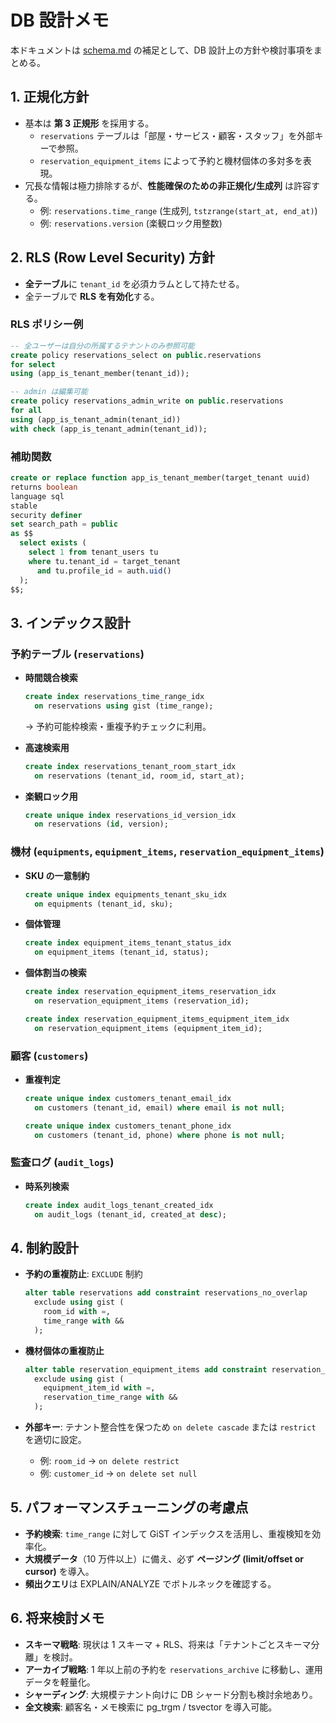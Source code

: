 # DB 設計メモ

本ドキュメントは [schema.md](./schema.md) の補足として、DB 設計上の方針や検討事項をまとめる。

## 1. 正規化方針

- 基本は **第 3 正規形** を採用する。
  - `reservations` テーブルは「部屋・サービス・顧客・スタッフ」を外部キーで参照。
  - `reservation_equipment_items` によって予約と機材個体の多対多を表現。
- 冗長な情報は極力排除するが、**性能確保のための非正規化/生成列** は許容する。
  - 例: `reservations.time_range` (生成列, `tstzrange(start_at, end_at)`)
  - 例: `reservations.version` (楽観ロック用整数)

## 2. RLS (Row Level Security) 方針

- **全テーブル**に `tenant_id` を必須カラムとして持たせる。
- 全テーブルで **RLS を有効化**する。

### RLS ポリシー例

```sql
-- 全ユーザーは自分の所属するテナントのみ参照可能
create policy reservations_select on public.reservations
for select
using (app_is_tenant_member(tenant_id));

-- admin は編集可能
create policy reservations_admin_write on public.reservations
for all
using (app_is_tenant_admin(tenant_id))
with check (app_is_tenant_admin(tenant_id));
```

### 補助関数

```sql
create or replace function app_is_tenant_member(target_tenant uuid)
returns boolean
language sql
stable
security definer
set search_path = public
as $$
  select exists (
    select 1 from tenant_users tu
    where tu.tenant_id = target_tenant
      and tu.profile_id = auth.uid()
  );
$$;
```

## 3. インデックス設計

### 予約テーブル (`reservations`)

- **時間競合検索**

  ```sql
  create index reservations_time_range_idx
    on reservations using gist (time_range);
  ```

  → 予約可能枠検索・重複予約チェックに利用。

- **高速検索用**

  ```sql
  create index reservations_tenant_room_start_idx
    on reservations (tenant_id, room_id, start_at);
  ```

- **楽観ロック用**
  ```sql
  create unique index reservations_id_version_idx
    on reservations (id, version);
  ```

### 機材 (`equipments`, `equipment_items`, `reservation_equipment_items`)

- **SKU の一意制約**

  ```sql
  create unique index equipments_tenant_sku_idx
    on equipments (tenant_id, sku);
  ```

- **個体管理**

  ```sql
  create index equipment_items_tenant_status_idx
    on equipment_items (tenant_id, status);
  ```

- **個体割当の検索**

  ```sql
  create index reservation_equipment_items_reservation_idx
    on reservation_equipment_items (reservation_id);

  create index reservation_equipment_items_equipment_item_idx
    on reservation_equipment_items (equipment_item_id);
  ```

### 顧客 (`customers`)

- **重複判定**

  ```sql
  create unique index customers_tenant_email_idx
    on customers (tenant_id, email) where email is not null;

  create unique index customers_tenant_phone_idx
    on customers (tenant_id, phone) where phone is not null;
  ```

### 監査ログ (`audit_logs`)

- **時系列検索**
  ```sql
  create index audit_logs_tenant_created_idx
    on audit_logs (tenant_id, created_at desc);
  ```

## 4. 制約設計

- **予約の重複防止**: `EXCLUDE` 制約

  ```sql
  alter table reservations add constraint reservations_no_overlap
    exclude using gist (
      room_id with =,
      time_range with &&
    );
  ```

- **機材個体の重複防止**

  ```sql
  alter table reservation_equipment_items add constraint reservation_equipment_items_no_overlap
    exclude using gist (
      equipment_item_id with =,
      reservation_time_range with &&
    );
  ```

- **外部キー**: テナント整合性を保つため `on delete cascade` または `restrict` を適切に設定。
  - 例: `room_id` → `on delete restrict`
  - 例: `customer_id` → `on delete set null`

## 5. パフォーマンスチューニングの考慮点

- **予約検索**: `time_range` に対して GiST インデックスを活用し、重複検知を効率化。
- **大規模データ**（10 万件以上）に備え、必ず **ページング (limit/offset or cursor)** を導入。
- **頻出クエリ**は EXPLAIN/ANALYZE でボトルネックを確認する。

## 6. 将来検討メモ

- **スキーマ戦略**: 現状は 1 スキーマ + RLS、将来は「テナントごとスキーマ分離」を検討。
- **アーカイブ戦略**: 1 年以上前の予約を `reservations_archive` に移動し、運用データを軽量化。
- **シャーディング**: 大規模テナント向けに DB シャード分割も検討余地あり。
- **全文検索**: 顧客名・メモ検索に pg_trgm / tsvector を導入可能。

